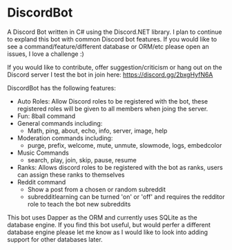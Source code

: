 DiscordBot
==========
A Discord Bot written in C# using the Discord.NET library. I plan to continue to expland this bot with common Discord bot features. If you would like to see a command/feature/different database or ORM/etc please open an issues, I love a challenge :)

If you would like to contribute, offer suggestion/criticism or hang out on the Discord server I test the bot in join here: https://discord.gg/2bxgHyfN6A

DiscordBot has the following features:

* Auto Roles: Allow Discord roles to be registered with the bot, these registered roles will be given to all members when joing the server.
* Fun: 8ball command
* General commands including:
  * Math, ping, about, echo, info, server, image, help
* Moderation commands including:
  * purge, prefix, welcome, mute, unmute, slowmode, logs, embedcolor
* Music Commands
  * search, play, join, skip, pause, resume
* Ranks: Allows discord roles to be registered with the bot as ranks, users can assign these ranks to themselves
* Reddit command
  * Show a post from a chosen or random subreddit
  * subredditlearning can be turned 'on' or 'off' and requires the redditor role to teach the bot new subreddits

This bot uses Dapper as the ORM and currently uses SQLite as the database engine. 
If you find this bot useful, but would perfer a different database engine please let me know as I would like to look into adding support for other databases later.
